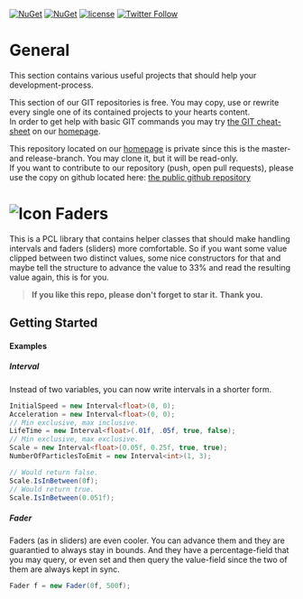 [![NuGet](https://img.shields.io/nuget/v/Intervals.svg?maxAge=2592000)](https://www.nuget.org/packages/Intervals/) [![NuGet](https://img.shields.io/nuget/dt/Intervals.svg?maxAge=2592000)](https://www.nuget.org/packages/Intervals/)
 [![license](https://img.shields.io/github/license/unterrainerinformatik/Intervals.svg?maxAge=2592000)](http://unlicense.org)  [![Twitter Follow](https://img.shields.io/twitter/follow/throbax.svg?style=social&label=Follow&maxAge=2592000)](https://twitter.com/throbax)  

# General

This section contains various useful projects that should help your development-process.  

This section of our GIT repositories is free. You may copy, use or rewrite every single one of its contained projects to your hearts content.  
In order to get help with basic GIT commands you may try [the GIT cheat-sheet][coding] on our [homepage][homepage].  

This repository located on our  [homepage][homepage] is private since this is the master- and release-branch. You may clone it, but it will be read-only.  
If you want to contribute to our repository (push, open pull requests), please use the copy on github located here: [the public github repository][github]  

# ![Icon](https://github.com/UnterrainerInformatik/Intervals/raw/master/icon.png) Faders

This is a PCL library that contains helper classes that should make handling intervals and faders (sliders) more comfortable. 
So if you want some value clipped between two distinct values, some nice constructors for that and maybe tell the structure to advance the value to 33% and read the resulting value again, this is for you.   

> **If you like this repo, please don't forget to star it.**
> **Thank you.**



## Getting Started

#### Examples

##### Interval

Instead of two variables, you can now write intervals in a shorter form.

```c#
InitialSpeed = new Interval<float>(0, 0);
Acceleration = new Interval<float>(0, 0);
// Min exclusive, max inclusive.
LifeTime = new Interval<float>(.01f, .05f, true, false);
// Min exclusive, max exclusive.
Scale = new Interval<float>(0.05f, 0.25f, true, true);
NumberOfParticlesToEmit = new Interval<int>(1, 3);

// Would return false.
Scale.IsInBetween(0f);
// Would return true.
Scale.IsInBetween(0.051f);

```

##### Fader

Faders (as in sliders) are even cooler.
You can advance them and they are guarantied to always stay in bounds.
And they have a percentage-field that you may query, or even set and then query the value-field since the two of them are always kept in sync.

```C#
Fader f = new Fader(0f, 500f);

```



[homepage]: http://www.unterrainer.info
[coding]: http://www.unterrainer.info/Home/Coding
[github]: https://github.com/UnterrainerInformatik/BloomEffectRenderer
